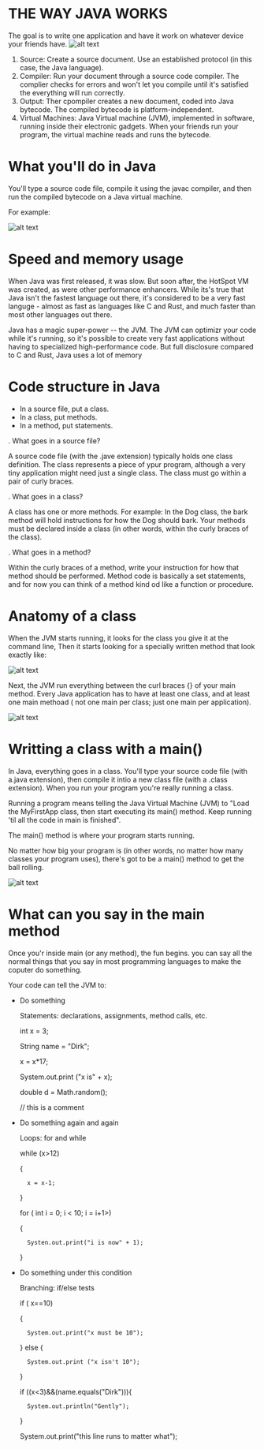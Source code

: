 # THE WAY JAVA WORKS
The goal is to write one application and have it work on whatever device your friends have.
![alt text](image.png)
1. Source: Create a source document. Use an established protocol (in this case, the Java language).
2. Compiler: Run your document through a source code compiler. The complier checks for errors and won't let you compile until it's satisfied the everything will run correctly.
3. Output: Ther cpompiler creates a new document, coded into Java bytecode. The compiled bytecode is platform-independent.
4. Virtual Machines: Java Virtual machine (JVM), implemented in software, running inside their electronic gadgets. When your friends run your program, the virtual machine reads and runs the bytecode.
# What you'll do in Java
You'll type a source code file, compile it using the javac compiler, and then run the compiled bytecode on a Java virtual machine.

For example: 

![alt text](image-1.png)
# Speed and memory usage
When Java was first released, it was slow. But soon after, the HotSpot VM was created, as were other performance enhancers. While its's true that Java isn't the fastest language out there, it's considered to be a very fast languge - almost as fast as languages like C and Rust, and much faster than most other languages out there.

Java has a magic super-power -- the JVM. The JVM can optimizr your code while it's running, so it's possible to create very fast applications without having to specialized high-performance code.
But full disclosure compared to C and Rust, Java uses a lot of memory 
# Code structure in Java
- In a source file, put a class.
- In a class, put methods.
- In a method, put statements.

. What goes in a source file?

A source code file (with the .jave extension) typically holds one class definition. The class represents a piece of ypur program, although a very tiny application might need just a single class. The class must go within a pair of curly braces.

. What goes in a class?

A class has one or more methods. For example: In the Dog class, the bark method will hold instructions for how the Dog should bark. Your methods must be declared inside a class (in other words, within the curly braces of the class).

. What goes in a method?

Within the curly braces of a method, write your instruction for how that method should be performed. Method code is basically a set statements, and for now you can think of a method kind od like a function or procedure.

# Anatomy of a class
When the JVM starts running, it looks for the class you give it at the command line, Then it starts looking for a specially written method that look exactly like:

![alt text](image-2.png)

Next, the JVM run everything between the curl braces {} of your main method. Every Java application has to have at least one class, and at least one main methoad ( not one main per class; just one main per application).

![alt text](image-3.png)

# Writting a class with a main()
In Java, everything goes in a class. You'll type your source code file (with a.java extension), then compile it intio a new class file (with a .class extension). When you run your program you're really running a class.

Running a program means telling the Java Virtual Machine (JVM) to "Load the MyFirstApp class, then start executing its main() method. Keep running 'til all the code in main is finished".

The main() method is where your program starts running.

No matter how big your program is (in other words, no matter how many classes your program uses), there's got to be a main() method to get the ball rolling.

![alt text](image-4.png)

# What can you say in the main method
Once you'r inside main (or any method), the fun begins. you can say all the normal things that you say in most programming languages to make the coputer do something.

Your code can tell the JVM to:
- Do something
    
    Statements: declarations, assignments, method calls, etc.

    int x = 3;

    String name = "Dirk";

    x = x*17;

    System.out.print ("x is" + x);

    double d = Math.random();

    // this is a comment

- Do something again and again

    Loops: for and while

    while (x>12) 

    {
        
        x = x-1;

    }

    for ( int i = 0; i < 10; i = i+1>)

    {

        Systen.out.print("i is now" + 1);
    }

- Do something under this condition

    Branching: if/else tests

    if ( x==10) 

    {

        System.out.print("x must be 10");

    } else {

        System.out.print ("x isn't 10");

    }


    if ((x<3)&&(name.equals("Dirk"))){

        System.out.println("Gently");

    }

    System.out.print("this line runs to matter what");